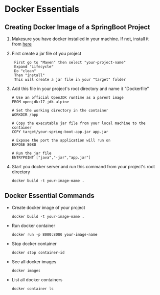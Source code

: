 # Docker Essentials 
## Creating Docker Image of a SpringBoot Project
1. Makesure you have docker installed in your machine. If not, install it from [here](https://www.docker.com/)

2. First create a jar file of you project
   ```
    First go to "Maven" then select "your-project-name"
    Expand "Lifecycle"
    Do "clean"
    Then "install"
    This will create a jar file in your "target" folder
   ```
    
3. Add this file in your project's root directory and name it "Dockerfile"
   
    ```
    # Use an official OpenJDK runtime as a parent image
    FROM openjdk:17-jdk-alpine

    # Set the working directory in the container
    WORKDIR /app

    # Copy the executable jar file from your local machine to the container
    COPY target/your-spring-boot-app.jar app.jar

    # Expose the port the application will run on
    EXPOSE 8080

    # Run the jar file
    ENTRYPOINT ["java","-jar","app.jar"]
    ```

3. Start you docker server and run this command from your project's root directory

   ```
   docker build -t your-image-name .
   ```

## Docker Essential Commands
- Create docker image of your project
  
  ```
  docker build -t your-image-name .
  ```
- Run docker container
  
  ```
  docker run -p 8000:8080 your-image-name
  ```
- Stop docker container
  
  ```
  docker stop container-id
  ```
- See all docker images
  
  ```
  docker images
  ```
- List all docker containers
  
  ```
  docker container ls
  ```
